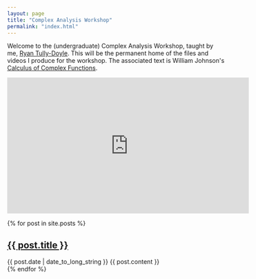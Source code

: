 ```yaml
---
layout: page
title: "Complex Analysis Workshop"
permalink: "index.html"
---
```




Welcome to the (undergraduate) Complex Analysis Workshop, taught by me, [Ryan Tully-Doyle](https://rtullydo.github.io). This will be the permanent home of the files and videos I produce for the workshop. The associated text is William Johnson's [Calculus of Complex Functions](https://bookstore.ams.org/text-71).


<iframe width="560" height="315" src="https://www.youtube.com/embed/quQxf9aFZC4" title="YouTube video player" frameborder="0" allow="accelerometer; autoplay; clipboard-write; encrypted-media; gyroscope; picture-in-picture" allowfullscreen></iframe>

  {% for post in site.posts %}
  <article>
    <h2>
      <a href="/math350/{{ post.url }}">
        {{ post.title }}
      </a>
    </h2>
    <time datetime="{{ post.date | date: "%Y-%m-%d" }}">{{ post.date | date_to_long_string }}</time>
    {{ post.content }}
  </article>
{% endfor %}
